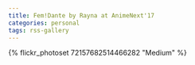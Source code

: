 ```yaml
---
title: Fem!Dante by Rayna at AnimeNext'17
categories: personal
tags: rss-gallery
---
```


{% flickr_photoset 72157682514466282 "Medium" %}